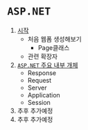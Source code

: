 # `ASP.NET`

1. [시작](asp.net001_start.md)
    - 처음 웹폼 생성해보기
        - Page클래스
    - 관련 확장자
2. [`ASP.NET` 주요 내부 개체](asp.net002_basic_instance.md)
    - Response
    - Request
    - Server
    - Application
    - Session
3. 추후 추가예정
4. 추후 추가예정
